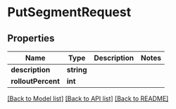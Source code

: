 # PutSegmentRequest

## Properties
Name | Type | Description | Notes
------------ | ------------- | ------------- | -------------
**description** | **string** |  | 
**rolloutPercent** | **int** |  | 

[[Back to Model list]](../../README.md#documentation-for-models) [[Back to API list]](../../README.md#documentation-for-api-endpoints) [[Back to README]](../../README.md)

